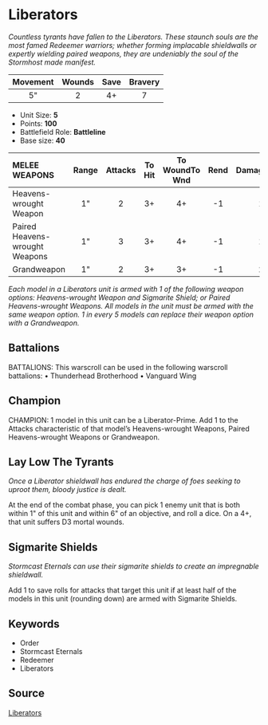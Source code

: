 # Liberators

_Countless tyrants have fallen to the Liberators. These staunch souls are the most famed Redeemer warriors; whether forming implacable shieldwalls or expertly wielding paired weapons, they are undeniably the soul of the Stormhost made manifest._


| Movement | Wounds | Save | Bravery |
|:--------:|:------:|:----:|:-------:|
| 5" | 2 | 4+ | 7 |

* Unit Size: **5**
* Points: **100**
* Battlefield Role: **Battleline**
* Base size: **40**

| MELEE WEAPONS | Range | Attacks | To Hit | To WoundTo Wnd | Rend | DamageDmg |
|:---|:--:|:--:|:--:|:--:|:--:|:--:|
| Heavens-wrought Weapon | 1" | 2 | 3+ | 4+ | -1 | 1 |
| Paired Heavens-wrought Weapons | 1" | 3 | 3+ | 4+ | -1 | 1 |
| Grandweapon | 1" | 2 | 3+ | 3+ | -1 | 2 |


_Each model in a Liberators unit is armed with 1 of the following weapon options: Heavens-wrought Weapon and Sigmarite Shield; or Paired Heavens-wrought Weapons. All models in the unit must be armed with the same weapon option. 1 in every 5 models can replace their weapon option with a Grandweapon._

## Battalions

BATTALIONS: This warscroll can be used in the following warscroll battalions: • Thunderhead Brotherhood • Vanguard Wing

## Champion

CHAMPION: 1 model in this unit can be a Liberator-Prime. Add 1 to the Attacks characteristic of that model’s Heavens-wrought Weapons, Paired Heavens-wrought Weapons or Grandweapon.

## Lay Low The Tyrants

_Once a Liberator shieldwall has endured the charge of foes seeking to uproot them, bloody justice is dealt._

At the end of the combat phase, you can pick 1 enemy unit that is both within 1" of this unit and within 6" of an objective, and roll a dice. On a 4+, that unit suffers D3 mortal wounds.

## Sigmarite Shields

_Stormcast Eternals can use their sigmarite shields to create an impregnable shieldwall._

Add 1 to save rolls for attacks that target this unit if at least half of the models in this unit (rounding down) are armed with Sigmarite Shields.

## Keywords

* Order
* Stormcast Eternals
* Redeemer
* Liberators


## Source

[Liberators](https://wahapedia.ru/aos3/factions/stormcast-eternals/Liberators)
